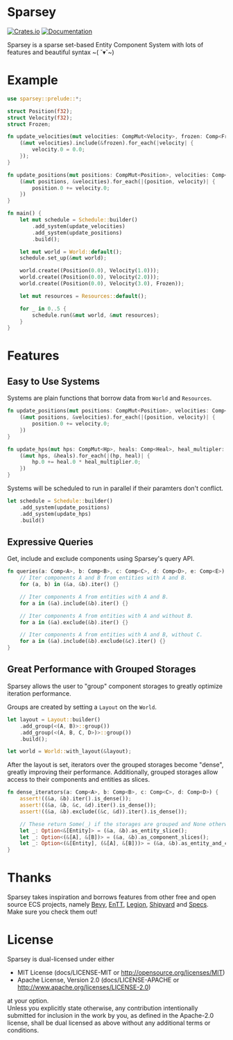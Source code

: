 # Sparsey

[![Crates.io](https://img.shields.io/crates/v/sparsey)](https://crates.io/crates/sparsey)
[![Documentation](https://docs.rs/sparsey/badge.svg)](https://docs.rs/sparsey)

Sparsey is a sparse set-based Entity Component System with lots of features and beautiful syntax \~(
˘▾˘\~)

# Example

```rust
use sparsey::prelude::*;

struct Position(f32);
struct Velocity(f32);
struct Frozen;

fn update_velocities(mut velocities: CompMut<Velocity>, frozen: Comp<Frozen>) {
    (&mut velocities).include(&frozen).for_each(|velocity| {
        velocity.0 = 0.0;
    });
}

fn update_positions(mut positions: CompMut<Position>, velocities: Comp<Velocity>) {
    (&mut positions, &velocities).for_each(|(position, velocity)| {
        position.0 += velocity.0;
    })
} 

fn main() {
    let mut schedule = Schedule::builder()
        .add_system(update_velocities)
        .add_system(update_positions)
        .build();

    let mut world = World::default();
    schedule.set_up(&mut world);

    world.create((Position(0.0), Velocity(1.0)));
    world.create((Position(0.0), Velocity(2.0)));
    world.create((Position(0.0), Velocity(3.0), Frozen));

    let mut resources = Resources::default();

    for _ in 0..5 {
        schedule.run(&mut world, &mut resources);
    }
}
```

# Features

## Easy to Use Systems

Systems are plain functions that borrow data from `World` and `Resources`.

```rust
fn update_positions(mut positions: CompMut<Position>, velocities: Comp<Velocity>) {
    (&mut positions, &velocities).for_each(|(position, velocity)| {
        position.0 += velocity.0;
    })
}

fn update_hps(mut hps: CompMut<Hp>, heals: Comp<Heal>, heal_multipler: Res<HealMultiplier>) {
    (&mut hps, &heals).for_each(|(hp, heal)| {
        hp.0 += heal.0 * heal_multiplier.0;
    })
}
```

Systems will be scheduled to run in parallel if their paramters don't conflict.

```rust
let schedule = Schedule::builder()
    .add_system(update_positions)
    .add_system(update_hps)
    .build()
```

## Expressive Queries

Get, include and exclude components using Sparsey's query API.

```rust
fn queries(a: Comp<A>, b: Comp<B>, c: Comp<C>, d: Comp<D>, e: Comp<E>) {
    // Iter components A and B from entities with A and B.
    for (a, b) in (&a, &b).iter() {}

    // Iter components A from entities with A and B.
    for a in (&a).include(&b).iter() {}

    // Iter components A from entities with A and without B.
    for a in (&a).exclude(&b).iter() {}

    // Iter components A from entities with A and B, without C.
    for a in (&a).include(&b).exclude(&c).iter() {}
}
```

## Great Performance with Grouped Storages

Sparsey allows the user to "group" component storages to greatly optimize iteration performance.
<br />

Groups are created by setting a `Layout` on the `World`.

```rust
let layout = Layout::builder()
    .add_group(<(A, B)>::group())
    .add_group(<(A, B, C, D>)>::group())
    .build();

let world = World::with_layout(&layout);
```

After the layout is set, iterators over the grouped storages become "dense", greatly improving their
performance. Additionally, grouped storages allow access to their components and entities as slices.

```rust
fn dense_iterators(a: Comp<A>, b: Comp<B>, c: Comp<C>, d: Comp<D>) {
    assert!((&a, &b).iter().is_dense());
    assert!((&a, &b, &c, &d).iter().is_dense());
    assert!((&a, &b).exclude((&c, &d)).iter().is_dense());

    // These return Some(_) if the storages are grouped and None otherwise.
    let _: Option<&[Entity]> = (&a, &b).as_entity_slice();
    let _: Option<(&[A], &[B])> = (&a, &b).as_component_slices();
    let _: Option<(&[Entity], (&[A], &[B]))> = (&a, &b).as_entity_and_component_slices();
}
```

# Thanks

Sparsey takes inspiration and borrows features from other free and open source ECS projects, namely
[Bevy](https://github.com/bevyengine/bevy), [EnTT](https://github.com/skypjack/entt),
[Legion](https://github.com/amethyst/legion), [Shipyard](https://github.com/leudz/shipyard) and
[Specs](https://github.com/amethyst/specs). Make sure you check them out!

# License

Sparsey is dual-licensed under either

- MIT License (docs/LICENSE-MIT or http://opensource.org/licenses/MIT)
- Apache License, Version 2.0 (docs/LICENSE-APACHE or http://www.apache.org/licenses/LICENSE-2.0)

at your option. <br /> Unless you explicitly state otherwise, any contribution intentionally
submitted for inclusion in the work by you, as defined in the Apache-2.0 license, shall be dual
licensed as above without any additional terms or conditions.
